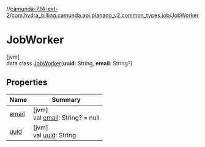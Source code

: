 //[camunda-7.14-ext-2](../../../index.md)/[com.hydra_billing.camunda.api.planado_v2.common_types.job](../index.md)/[JobWorker](index.md)

# JobWorker

[jvm]\
data class [JobWorker](index.md)(**uuid**: String, **email**: String?)

## Properties

| Name | Summary |
|---|---|
| [email](email.md) | [jvm]<br>val [email](email.md): String? = null |
| [uuid](uuid.md) | [jvm]<br>val [uuid](uuid.md): String |
